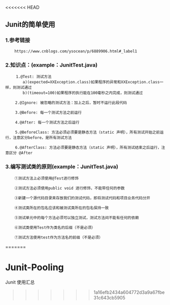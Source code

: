 <<<<<<< HEAD
 
 Junit的简单使用
 -----------------------------------
 
 ### 1.参考链接
        https://www.cnblogs.com/ysocean/p/6889906.html#_label1    
        
 ### 2.知识点：(example：JunitTest.java)
     　  1.@Test: 测试方法
     　　　　a)(expected=XXException.class)如果程序的异常和XXException.class一样，则测试通过
     　　　　b)(timeout=100)如果程序的执行能在100毫秒之内完成，则测试通过
     
     　　2.@Ignore: 被忽略的测试方法：加上之后，暂时不运行此段代码
     
     　　3.@Before: 每一个测试方法之前运行
     
     　　4.@After: 每一个测试方法之后运行
     
     　　5.@BeforeClass: 方法必须必须要是静态方法（static 声明），所有测试开始之前运行，注意区分before，是所有测试方法
     
     　　6.@AfterClass: 方法必须要是静态方法（static 声明），所有测试结束之后运行，注意区分 @After
     
### 3.编写测试类的原则(example：JunitTest.java)
     
        ①测试方法上必须使用@Test进行修饰
     
        ②测试方法必须使用public void 进行修饰，不能带任何的参数
     
        ③新建一个源代码目录来存放我们的测试代码，即将测试代码和项目业务代码分开
     
        ④测试类所在的包名应该和被测试类所在的包名保持一致
     
        ⑤测试单元中的每个方法必须可以独立测试，测试方法间不能有任何的依赖
     
        ⑥测试类使用Test作为类名的后缀（不是必须）
     
        ⑦测试方法使用test作为方法名的前缀（不是必须）        
=======
# Junit-Pooling
Junit 使用汇总
>>>>>>> 1a16efb2434a604772d3a9a67fbe31c643cb5905
